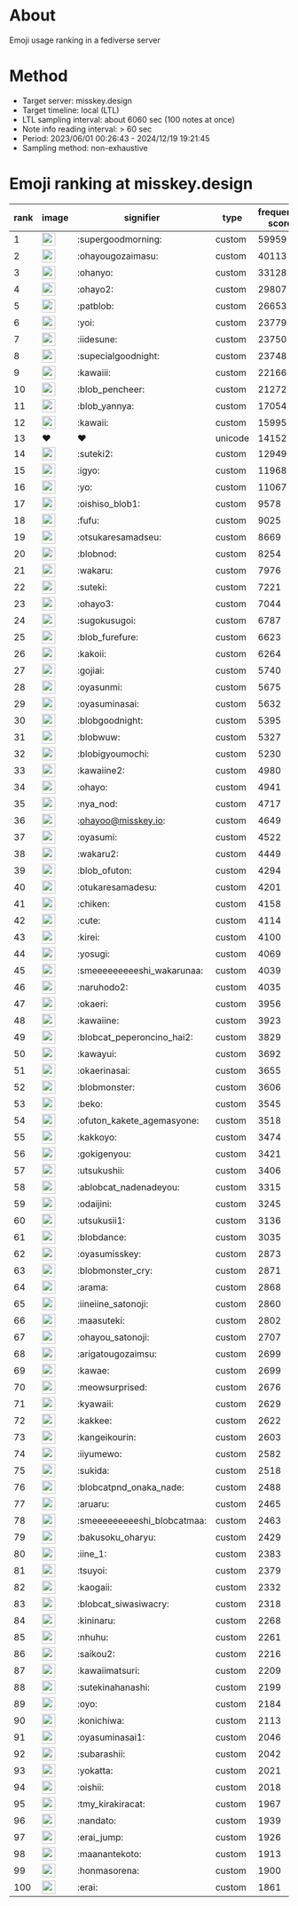 # About
Emoji usage ranking in a fediverse server

# Method
- Target server: misskey.design
- Target timeline: local (LTL)
- LTL sampling interval: about 6060 sec (100 notes at once)
- Note info reading interval: > 60 sec
- Period: 2023/06/01 00:26:43 - 2024/12/19 19:21:45 
- Sampling method: non-exhaustive

# Emoji ranking at misskey.design

|rank|image|signifier|type|frequency score|
|----|----|----|----|----|
|1|<img height="24" src="https://misskey.design/emoji/supergoodmorning.webp">|:supergoodmorning:|custom|59959|
|2|<img height="24" src="https://misskey.design/emoji/ohayougozaimasu.webp">|:ohayougozaimasu:|custom|40113|
|3|<img height="24" src="https://misskey.design/emoji/ohanyo.webp">|:ohanyo:|custom|33128|
|4|<img height="24" src="https://misskey.design/emoji/ohayo2.webp">|:ohayo2:|custom|29807|
|5|<img height="24" src="https://misskey.design/emoji/patblob.webp">|:patblob:|custom|26653|
|6|<img height="24" src="https://misskey.design/emoji/yoi.webp">|:yoi:|custom|23779|
|7|<img height="24" src="https://misskey.design/emoji/iidesune.webp">|:iidesune:|custom|23750|
|8|<img height="24" src="https://misskey.design/emoji/supecialgoodnight.webp">|:supecialgoodnight:|custom|23748|
|9|<img height="24" src="https://misskey.design/emoji/kawaiii.webp">|:kawaiii:|custom|22166|
|10|<img height="24" src="https://misskey.design/emoji/blob_pencheer.webp">|:blob_pencheer:|custom|21272|
|11|<img height="24" src="https://misskey.design/emoji/blob_yannya.webp">|:blob_yannya:|custom|17054|
|12|<img height="24" src="https://misskey.design/emoji/kawaii.webp">|:kawaii:|custom|15995|
|13|❤|❤|unicode|14152|
|14|<img height="24" src="https://misskey.design/emoji/suteki2.webp">|:suteki2:|custom|12949|
|15|<img height="24" src="https://misskey.design/emoji/igyo.webp">|:igyo:|custom|11968|
|16|<img height="24" src="https://misskey.design/emoji/yo.webp">|:yo:|custom|11067|
|17|<img height="24" src="https://misskey.design/emoji/oishiso_blob1.webp">|:oishiso_blob1:|custom|9578|
|18|<img height="24" src="https://misskey.design/emoji/fufu.webp">|:fufu:|custom|9025|
|19|<img height="24" src="https://misskey.design/emoji/otsukaresamadseu.webp">|:otsukaresamadseu:|custom|8669|
|20|<img height="24" src="https://misskey.design/emoji/blobnod.webp">|:blobnod:|custom|8254|
|21|<img height="24" src="https://misskey.design/emoji/wakaru.webp">|:wakaru:|custom|7976|
|22|<img height="24" src="https://misskey.design/emoji/suteki.webp">|:suteki:|custom|7221|
|23|<img height="24" src="https://misskey.design/emoji/ohayo3.webp">|:ohayo3:|custom|7044|
|24|<img height="24" src="https://misskey.design/emoji/sugokusugoi.webp">|:sugokusugoi:|custom|6787|
|25|<img height="24" src="https://misskey.design/emoji/blob_furefure.webp">|:blob_furefure:|custom|6623|
|26|<img height="24" src="https://misskey.design/emoji/kakoii.webp">|:kakoii:|custom|6264|
|27|<img height="24" src="https://misskey.design/emoji/gojiai.webp">|:gojiai:|custom|5740|
|28|<img height="24" src="https://misskey.design/emoji/oyasunmi.webp">|:oyasunmi:|custom|5675|
|29|<img height="24" src="https://misskey.design/emoji/oyasuminasai.webp">|:oyasuminasai:|custom|5632|
|30|<img height="24" src="https://misskey.design/emoji/blobgoodnight.webp">|:blobgoodnight:|custom|5395|
|31|<img height="24" src="https://misskey.design/emoji/blobwuw.webp">|:blobwuw:|custom|5327|
|32|<img height="24" src="https://misskey.design/emoji/blobigyoumochi.webp">|:blobigyoumochi:|custom|5230|
|33|<img height="24" src="https://misskey.design/emoji/kawaiine2.webp">|:kawaiine2:|custom|4980|
|34|<img height="24" src="https://misskey.design/emoji/ohayo.webp">|:ohayo:|custom|4941|
|35|<img height="24" src="https://misskey.design/emoji/nya_nod.webp">|:nya_nod:|custom|4717|
|36|<img height="24" src="https://misskey.design/emoji/ohayoo.webp">|:ohayoo@misskey.io:|custom|4649|
|37|<img height="24" src="https://misskey.design/emoji/oyasumi.webp">|:oyasumi:|custom|4522|
|38|<img height="24" src="https://misskey.design/emoji/wakaru2.webp">|:wakaru2:|custom|4449|
|39|<img height="24" src="https://misskey.design/emoji/blob_ofuton.webp">|:blob_ofuton:|custom|4294|
|40|<img height="24" src="https://misskey.design/emoji/otukaresamadesu.webp">|:otukaresamadesu:|custom|4201|
|41|<img height="24" src="https://misskey.design/emoji/chiken.webp">|:chiken:|custom|4158|
|42|<img height="24" src="https://misskey.design/emoji/cute.webp">|:cute:|custom|4114|
|43|<img height="24" src="https://misskey.design/emoji/kirei.webp">|:kirei:|custom|4100|
|44|<img height="24" src="https://misskey.design/emoji/yosugi.webp">|:yosugi:|custom|4069|
|45|<img height="24" src="https://misskey.design/emoji/smeeeeeeeeeshi_wakarunaa.webp">|:smeeeeeeeeeshi_wakarunaa:|custom|4039|
|46|<img height="24" src="https://misskey.design/emoji/naruhodo2.webp">|:naruhodo2:|custom|4035|
|47|<img height="24" src="https://misskey.design/emoji/okaeri.webp">|:okaeri:|custom|3956|
|48|<img height="24" src="https://misskey.design/emoji/kawaiine.webp">|:kawaiine:|custom|3923|
|49|<img height="24" src="https://misskey.design/emoji/blobcat_peperoncino_hai2.webp">|:blobcat_peperoncino_hai2:|custom|3829|
|50|<img height="24" src="https://misskey.design/emoji/kawayui.webp">|:kawayui:|custom|3692|
|51|<img height="24" src="https://misskey.design/emoji/okaerinasai.webp">|:okaerinasai:|custom|3655|
|52|<img height="24" src="https://misskey.design/emoji/blobmonster.webp">|:blobmonster:|custom|3606|
|53|<img height="24" src="https://misskey.design/emoji/beko.webp">|:beko:|custom|3545|
|54|<img height="24" src="https://misskey.design/emoji/ofuton_kakete_agemasyone.webp">|:ofuton_kakete_agemasyone:|custom|3518|
|55|<img height="24" src="https://misskey.design/emoji/kakkoyo.webp">|:kakkoyo:|custom|3474|
|56|<img height="24" src="https://misskey.design/emoji/gokigenyou.webp">|:gokigenyou:|custom|3421|
|57|<img height="24" src="https://misskey.design/emoji/utsukushii.webp">|:utsukushii:|custom|3406|
|58|<img height="24" src="https://misskey.design/emoji/ablobcat_nadenadeyou.webp">|:ablobcat_nadenadeyou:|custom|3315|
|59|<img height="24" src="https://misskey.design/emoji/odaijini.webp">|:odaijini:|custom|3245|
|60|<img height="24" src="https://misskey.design/emoji/utsukusii1.webp">|:utsukusii1:|custom|3136|
|61|<img height="24" src="https://misskey.design/emoji/blobdance.webp">|:blobdance:|custom|3035|
|62|<img height="24" src="https://misskey.design/emoji/oyasumisskey.webp">|:oyasumisskey:|custom|2873|
|63|<img height="24" src="https://misskey.design/emoji/blobmonster_cry.webp">|:blobmonster_cry:|custom|2871|
|64|<img height="24" src="https://misskey.design/emoji/arama.webp">|:arama:|custom|2868|
|65|<img height="24" src="https://misskey.design/emoji/iineiine_satonoji.webp">|:iineiine_satonoji:|custom|2860|
|66|<img height="24" src="https://misskey.design/emoji/maasuteki.webp">|:maasuteki:|custom|2802|
|67|<img height="24" src="https://misskey.design/emoji/ohayou_satonoji.webp">|:ohayou_satonoji:|custom|2707|
|68|<img height="24" src="https://misskey.design/emoji/arigatougozaimsu.webp">|:arigatougozaimsu:|custom|2699|
|69|<img height="24" src="https://misskey.design/emoji/kawae.webp">|:kawae:|custom|2699|
|70|<img height="24" src="https://misskey.design/emoji/meowsurprised.webp">|:meowsurprised:|custom|2676|
|71|<img height="24" src="https://misskey.design/emoji/kyawaii.webp">|:kyawaii:|custom|2629|
|72|<img height="24" src="https://misskey.design/emoji/kakkee.webp">|:kakkee:|custom|2622|
|73|<img height="24" src="https://misskey.design/emoji/kangeikourin.webp">|:kangeikourin:|custom|2603|
|74|<img height="24" src="https://misskey.design/emoji/iiyumewo.webp">|:iiyumewo:|custom|2582|
|75|<img height="24" src="https://misskey.design/emoji/sukida.webp">|:sukida:|custom|2518|
|76|<img height="24" src="https://misskey.design/emoji/blobcatpnd_onaka_nade.webp">|:blobcatpnd_onaka_nade:|custom|2488|
|77|<img height="24" src="https://misskey.design/emoji/aruaru.webp">|:aruaru:|custom|2465|
|78|<img height="24" src="https://misskey.design/emoji/smeeeeeeeeeshi_blobcatmaa.webp">|:smeeeeeeeeeshi_blobcatmaa:|custom|2463|
|79|<img height="24" src="https://misskey.design/emoji/bakusoku_oharyu.webp">|:bakusoku_oharyu:|custom|2429|
|80|<img height="24" src="https://misskey.design/emoji/iine_1.webp">|:iine_1:|custom|2383|
|81|<img height="24" src="https://misskey.design/emoji/tsuyoi.webp">|:tsuyoi:|custom|2379|
|82|<img height="24" src="https://misskey.design/emoji/kaogaii.webp">|:kaogaii:|custom|2332|
|83|<img height="24" src="https://misskey.design/emoji/blobcat_siwasiwacry.webp">|:blobcat_siwasiwacry:|custom|2318|
|84|<img height="24" src="https://misskey.design/emoji/kininaru.webp">|:kininaru:|custom|2268|
|85|<img height="24" src="https://misskey.design/emoji/nhuhu.webp">|:nhuhu:|custom|2261|
|86|<img height="24" src="https://misskey.design/emoji/saikou2.webp">|:saikou2:|custom|2216|
|87|<img height="24" src="https://misskey.design/emoji/kawaiimatsuri.webp">|:kawaiimatsuri:|custom|2209|
|88|<img height="24" src="https://misskey.design/emoji/sutekinahanashi.webp">|:sutekinahanashi:|custom|2199|
|89|<img height="24" src="https://misskey.design/emoji/oyo.webp">|:oyo:|custom|2184|
|90|<img height="24" src="https://misskey.design/emoji/konichiwa.webp">|:konichiwa:|custom|2113|
|91|<img height="24" src="https://misskey.design/emoji/oyasuminasai1.webp">|:oyasuminasai1:|custom|2046|
|92|<img height="24" src="https://misskey.design/emoji/subarashii.webp">|:subarashii:|custom|2042|
|93|<img height="24" src="https://misskey.design/emoji/yokatta.webp">|:yokatta:|custom|2021|
|94|<img height="24" src="https://misskey.design/emoji/oishii.webp">|:oishii:|custom|2018|
|95|<img height="24" src="https://misskey.design/emoji/tmy_kirakiracat.webp">|:tmy_kirakiracat:|custom|1967|
|96|<img height="24" src="https://misskey.design/emoji/nandato.webp">|:nandato:|custom|1939|
|97|<img height="24" src="https://misskey.design/emoji/erai_jump.webp">|:erai_jump:|custom|1926|
|98|<img height="24" src="https://misskey.design/emoji/maanantekoto.webp">|:maanantekoto:|custom|1913|
|99|<img height="24" src="https://misskey.design/emoji/honmasorena.webp">|:honmasorena:|custom|1900|
|100|<img height="24" src="https://misskey.design/emoji/erai.webp">|:erai:|custom|1861|
